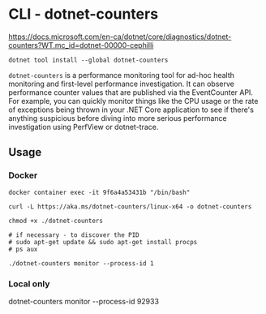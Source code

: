 # CLI - dotnet-counters


https://docs.microsoft.com/en-ca/dotnet/core/diagnostics/dotnet-counters?WT.mc_id=dotnet-00000-cephilli

```
dotnet tool install --global dotnet-counters
```

`dotnet-counters` is a performance monitoring tool for ad-hoc health monitoring and first-level performance investigation. It can observe performance counter values that are published via the EventCounter API. For example, you can quickly monitor things like the CPU usage or the rate of exceptions being thrown in your .NET Core application to see if there's anything suspicious before diving into more serious performance investigation using PerfView or dotnet-trace.

## Usage
### Docker
```shell
docker container exec -it 9f6a4a53431b "/bin/bash"

curl -L https://aka.ms/dotnet-counters/linux-x64 -o dotnet-counters

chmod +x ./dotnet-counters

# if necessary - to discover the PID
# sudo apt-get update && sudo apt-get install procps
# ps aux

./dotnet-counters monitor --process-id 1

```

### Local only

dotnet-counters monitor --process-id 92933